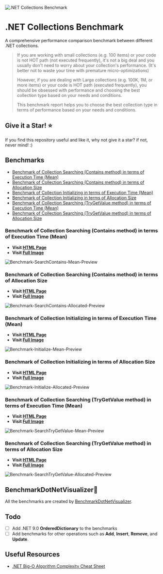 
![.NET Collections Benchmark](https://mjebrahimi.github.io/DotNet-Collections-Benchmark/repository-image.png)

# .NET Collections Benchmark

A comprehensive performance comparison benchmark between different .NET collections.

> If you are working with small collections (e.g. 100 items) or your code is not HOT path (not executed frequently), it's not a big deal and you usually don't need to worry about your collection's performance. (It's better not to waste your time with premature micro-optimizations)
> 
> However, if you are dealing with Large collections (e.g. 100K, 1M, or more items) or your code is  HOT path (executed frequently), you should be obsessed with performance and choosing the best collection type based on your needs and conditions.
> 
> This benchmark report helps you to choose the best collection type in terms of performance based on your needs and conditions.

## Give it a Star! ⭐️

If you find this repository useful and like it, why not give it a star? if not, never mind! :)

## Benchmarks

- [Benchmark of Collection Searching (Contains method) in terms of Execution Time (Mean)](#benchmark-of-collection-searching-contains-method-in-terms-of-execution-time-mean)
- [Benchmark of Collection Searching (Contains method) in terms of Allocation Size](#benchmark-of-collection-searching-contains-method-in-terms-of-allocation-size)
- [Benchmark of Collection Initializing in terms of Execution Time (Mean)](#benchmark-of-collection-initializing-in-terms-of-execution-time-mean)
- [Benchmark of Collection Initializing in terms of Allocation Size](#benchmark-of-collection-initializing-in-terms-of-allocation-size)
- [Benchmark of Collection Searching (TryGetValue method) in terms of Execution Time (Mean)](#benchmark-of-collection-searching-trygetvalue-method-in-terms-of-execution-time-mean)
- [Benchmark of Collection Searching (TryGetValue method) in terms of Allocation Size](#benchmark-of-collection-searching-trygetvalue-method-in-terms-of-allocation-size)

### Benchmark of Collection Searching (Contains method) in terms of Execution Time (Mean)

- **Visit [HTML Page](https://mjebrahimi.github.io/DotNet-Collections-Benchmark/Benchmark-SearchContains-Mean.html)**
- **Visit [Full Image](https://mjebrahimi.github.io/DotNet-Collections-Benchmark/Benchmark-SearchContains-Mean.png)**

![Benchmark-SearchContains-Mean-Preview](https://mjebrahimi.github.io/DotNet-Collections-Benchmark/Benchmark-SearchContains-Mean-Preview.png)

### Benchmark of Collection Searching (Contains method) in terms of Allocation Size

- **Visit [HTML Page](https://mjebrahimi.github.io/DotNet-Collections-Benchmark/Benchmark-SearchContains-Allocated.html)**
- **Visit [Full Image](https://mjebrahimi.github.io/DotNet-Collections-Benchmark/Benchmark-SearchContains-Allocated.png)**

![Benchmark-SearchContains-Allocated-Preview](https://mjebrahimi.github.io/DotNet-Collections-Benchmark/Benchmark-SearchContains-Allocated-Preview.png)

### Benchmark of Collection Initializing in terms of Execution Time (Mean)

- **Visit [HTML Page](https://mjebrahimi.github.io/DotNet-Collections-Benchmark/Benchmark-Initialize-Mean.html)**
- **Visit [Full Image](https://mjebrahimi.github.io/DotNet-Collections-Benchmark/Benchmark-Initialize-Mean.png)**

![Benchmark-Initialize-Mean-Preview](https://mjebrahimi.github.io/DotNet-Collections-Benchmark/Benchmark-Initialize-Mean-Preview.png)

### Benchmark of Collection Initializing in terms of Allocation Size

- **Visit [HTML Page](https://mjebrahimi.github.io/DotNet-Collections-Benchmark/Benchmark-Initialize-Allocated.html)**
- **Visit [Full Image](https://mjebrahimi.github.io/DotNet-Collections-Benchmark/Benchmark-Initialize-Allocated.png)**

![Benchmark-Initialize-Allocated-Preview](https://mjebrahimi.github.io/DotNet-Collections-Benchmark/Benchmark-Initialize-Allocated-Preview.png)

### Benchmark of Collection Searching (TryGetValue method) in terms of Execution Time (Mean)

- **Visit [HTML Page](https://mjebrahimi.github.io/DotNet-Collections-Benchmark/Benchmark-SearchTryGetValue-Mean.html)**
- **Visit [Full Image](https://mjebrahimi.github.io/DotNet-Collections-Benchmark/Benchmark-SearchTryGetValue-Mean.png)**

![Benchmark-SearchTryGetValue-Mean-Preview](https://mjebrahimi.github.io/DotNet-Collections-Benchmark/Benchmark-SearchTryGetValue-Mean-Preview.png)

### Benchmark of Collection Searching (TryGetValue method) in terms of Allocation Size

- **Visit [HTML Page](https://mjebrahimi.github.io/DotNet-Collections-Benchmark/Benchmark-SearchTryGetValue-Allocated.html)**
- **Visit [Full Image](https://mjebrahimi.github.io/DotNet-Collections-Benchmark/Benchmark-SearchTryGetValue-Allocated.png)**

![Benchmark-SearchTryGetValue-Allocated-Preview](https://mjebrahimi.github.io/DotNet-Collections-Benchmark/Benchmark-SearchTryGetValue-Allocated-Preview.png)

## BenchmarkDotNetVisualizer🌈

All the benchmarks are created by [BenchmarkDotNetVisualizer](https://github.com/mjebrahimi/BenchmarkDotNetVisualizer).

## Todo

- [ ] Add .NET 9.0 **OrderedDictionary** to the benchmarks
- [ ] Add benchmarks for other operations such as **Add**, **Insert**, **Remove**, and **Update**.

## Useful Resources

- [.NET Big-O Algorithm Complexity Cheat Sheet](https://github.com/RehanSaeed/.NET-Big-O-Algorithm-Complexity-Cheat-Sheet)
